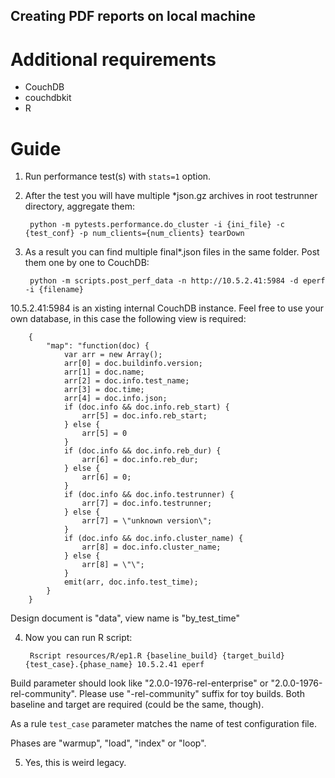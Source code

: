 Creating PDF reports on local machine
-------------------------------------

Additional requirements
=======================

* CouchDB
* couchdbkit
* R

Guide
=====

1. Run performance test(s) with `stats=1` option.
2. After the test you will have multiple *json.gz archives in root testrunner directory, aggregate them:

        python -m pytests.performance.do_cluster -i {ini_file} -c {test_conf} -p num_clients={num_clients} tearDown

3. As a result you can find multiple final*.json files in the same folder. Post them one by one to CouchDB:

        python -m scripts.post_perf_data -n http://10.5.2.41:5984 -d eperf -i {filename}

10.5.2.41:5984 is an xisting internal CouchDB instance.
Feel free to use your own database, in this case the following view is required:

        {
            "map": "function(doc) {
                var arr = new Array();
                arr[0] = doc.buildinfo.version;
                arr[1] = doc.name;
                arr[2] = doc.info.test_name;
                arr[3] = doc.time;
                arr[4] = doc.info.json;
                if (doc.info && doc.info.reb_start) {
                    arr[5] = doc.info.reb_start;
                } else {
                    arr[5] = 0
                }
                if (doc.info && doc.info.reb_dur) {
                    arr[6] = doc.info.reb_dur;
                } else {
                    arr[6] = 0;
                }
                if (doc.info && doc.info.testrunner) {
                    arr[7] = doc.info.testrunner;
                } else {
                    arr[7] = \"unknown version\";
                }
                if (doc.info && doc.info.cluster_name) {
                    arr[8] = doc.info.cluster_name;
                } else {
                    arr[8] = \"\";
                }
                emit(arr, doc.info.test_time);
            }
        }

Design document is "data", view name is "by_test_time"

4. Now you can run R script:

        Rscript resources/R/ep1.R {baseline_build} {target_build} {test_case}.{phase_name} 10.5.2.41 eperf

Build parameter should look like "2.0.0-1976-rel-enterprise" or "2.0.0-1976-rel-community".
Please use "-rel-community" suffix for toy builds. Both baseline and target are required (could be the same, though).

As a rule `test_case` parameter matches the name of test configuration file.

Phases are "warmup", "load", "index" or "loop".

5. Yes, this is weird legacy.

